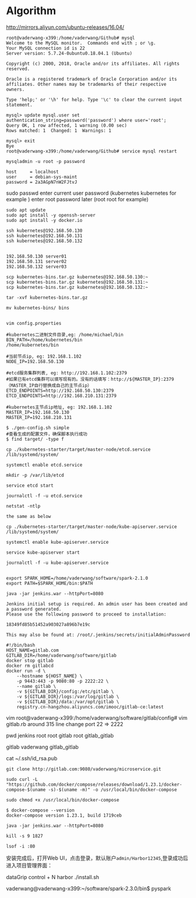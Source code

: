 # Algorithm

http://mirrors.aliyun.com/ubuntu-releases/16.04/

```shell
root@vaderwang-x399:/home/vaderwang/Github# mysql
Welcome to the MySQL monitor.  Commands end with ; or \g.
Your MySQL connection id is 22
Server version: 5.7.24-0ubuntu0.18.04.1 (Ubuntu)

Copyright (c) 2000, 2018, Oracle and/or its affiliates. All rights reserved.

Oracle is a registered trademark of Oracle Corporation and/or its
affiliates. Other names may be trademarks of their respective
owners.

Type 'help;' or '\h' for help. Type '\c' to clear the current input statement.

mysql> update mysql.user set authentication_string=password('password') where user='root';
Query OK, 1 row affected, 1 warning (0.00 sec)
Rows matched: 1  Changed: 1  Warnings: 1

mysql> exit
Bye
root@vaderwang-x399:/home/vaderwang/Github# service mysql restart

mysqladmin -u root -p password
```

```
host     = localhost
user     = debian-sys-maint
password = 2a3AGpN7nW2FJtvJ
```

sudo passwd
enter current user password (kubernetes kubernetes for example )
enter root password later (root root for example)

```
sudo apt update
sudo apt install -y openssh-server
sudo apt install -y docker.io

ssh kubernetes@192.168.50.130
ssh kubernetes@192.168.50.131
ssh kubernetes@192.168.50.132


192.168.50.130 server01
192.168.50.131 server02
192.168.50.132 server03

scp kubernetes-bins.tar.gz kubernetes@192.168.50.130:~
scp kubernetes-bins.tar.gz kubernetes@192.168.50.131:~
scp kubernetes-bins.tar.gz kubernetes@192.168.50.132:~

tar -xvf kubernetes-bins.tar.gz

mv kubernetes-bins/ bins

```

```

vim config.properties 

#kubernetes二进制文件目录,eg: /home/michael/bin
BIN_PATH=/home/kubernetes/bin
/home/kubernetes/bin

#当前节点ip, eg: 192.168.1.102
NODE_IP=192.168.50.130

#etcd服务集群列表, eg: http://192.168.1.102:2379
#如果已有etcd集群可以填写现有的。没有的话填写：http://${MASTER_IP}:2379 （MASTER_IP自行替换成自己的主节点ip）
ETCD_ENDPOINTS=http://192.168.50.130:2379
ETCD_ENDPOINTS=http://192.168.210.131:2379

#kubernetes主节点ip地址, eg: 192.168.1.102
MASTER_IP=192.168.50.130
MASTER_IP=192.168.210.131

$ ./gen-config.sh simple
#查看生成的配置文件，确保脚本执行成功
$ find target/ -type f

```

```
cp ./kubernetes-starter/target/master-node/etcd.service /lib/systemd/system/

systemctl enable etcd.service

mkdir -p /var/lib/etcd

service etcd start

journalctl -f -u etcd.service

netstat -ntlp

the same as below

cp ./kubernetes-starter/target/master-node/kube-apiserver.service /lib/systemd/system/

systemctl enable kube-apiserver.service

service kube-apiserver start

journalctl -f -u kube-apiserver.service


export SPARK_HOME=/home/vaderwang/software/spark-2.1.0
export PATH=$SPARK_HOME/bin:$PATH

java -jar jenkins.war --httpPort=8080

Jenkins initial setup is required. An admin user has been created and a password generated.
Please use the following password to proceed to installation:

18349fd85b51452a903027a896b7e19c

This may also be found at: /root/.jenkins/secrets/initialAdminPassword

```

``` 
#!/bin/bash
HOST_NAME=gitlab.com
GITLAB_DIR=/home/vaderwang/software/gitlab
docker stop gitlab
docker rm gitlabcd 
docker run -d \
    --hostname ${HOST_NAME} \
    -p 9443:443 -p 9080:80 -p 2222:22 \
    --name gitlab \
    -v ${GITLAB_DIR}/config:/etc/gitlab \
    -v ${GITLAB_DIR}/logs:/var/log/gitlab \
    -v ${GITLAB_DIR}/data:/var/opt/gitlab \
    registry.cn-hangzhou.aliyuncs.com/imooc/gitlab-ce:latest
```

vim 
root@vaderwang-x399:/home/vaderwang/software/gitlab/config# vim gitlab.rb
around 315 line change port 22 => 2222

pwd
jenkins root root
gitlab root gitlab_gitlab

gitlab vaderwang gitlab_gitlab

cat ~/.ssh/id_rsa.pub

```
git clone http://gitlab.com:9080/vaderwang/microservice.git
```

```
sudo curl -L "https://github.com/docker/compose/releases/download/1.23.1/docker-compose-$(uname -s)-$(uname -m)" -o /usr/local/bin/docker-compose
```

```
sudo chmod +x /usr/local/bin/docker-compose
```

```
$ docker-compose --version
docker-compose version 1.23.1, build 1719ceb
```

```
java -jar jenkins.war --httpPort=8080
```

```
kill -s 9 1827
```

```
lsof -i :80
```

安装完成后，打开Web UI，点击登录，默认账户`admin/Harbor12345`,登录成功后进入项目管理界面：

dataGrip control + N
harbor ./install.sh

vaderwang@vaderwang-x399:~/software/spark-2.3.0/bin$ pyspark 
